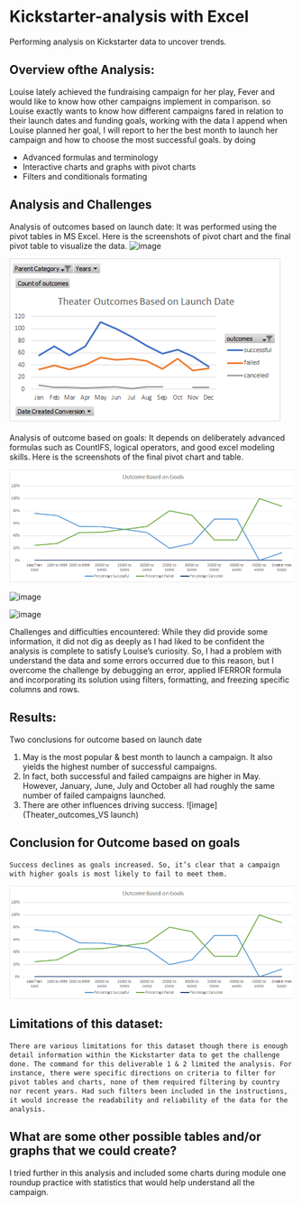 # Kickstarter-analysis with Excel
Performing analysis on Kickstarter data to uncover trends.


## Overview ofthe Analysis:

 Louise lately achieved the fundraising campaign for her play, Fever and would like to know how other campaigns implement in comparison. so Louise exactly wants to know how different campaigns fared in relation to their launch dates and funding goals, working with the data I append when Louise planned her goal, I will report to her the best month to launch her campaign and how to choose the most successful goals. by doing
 - Advanced formulas and terminology
 - Interactive charts and graphs with pivot charts
 - Filters and conditionals formating

## Analysis and Challenges
Analysis of outcomes based on launch date:
  It was performed using the pivot tables in MS Excel. Here is the screenshots of pivot chart and the final pivot table to visualize the data.
![image](https://user-images.githubusercontent.com/77947860/148618163-de8c676e-6da9-45c8-919f-9e26ab83e570.png)


![image](Theater_Outcomes_VS_Launch.png)


Analysis of outcome based on goals:
  It depends on deliberately advanced formulas such as CountIFS, logical operators, and good excel modeling skills.
  Here is the screenshots of the final pivot chart and table.
 
 ![image](outcomes_VS_Goals.png)

![image](Outcomes_VS_Goals_cahrts)

![image](https://user-images.githubusercontent.com/77947860/148618239-336fd010-ea10-49a7-a654-33ab141050e4.png)



 Challenges and difficulties encountered:
   While they did provide some information, it did not dig as deeply as I had liked to be confident the analysis is complete to satisfy Louise’s curiosity.
   So, I had a problem with understand the data and some errors occurred due to this reason, but I overcome the challenge by debugging an error, applied IFERROR formula and incorporating its solution using filters, formatting, and freezing specific columns and rows. 

## Results: 
Two conclusions for outcome based on launch date
1)	May is the most popular & best month to launch a campaign. It also yields the highest number of successful campaigns.
2)    In fact, both successful and failed campaigns are higher in May. However, January, June, July and October all had roughly the same number of failed campaigns launched.
3)	There are other influences driving success.
![image](Theater_outcomes_VS launch)
 
## Conclusion for Outcome based on goals 
    Success declines as goals increased. So, it’s clear that a campaign with higher goals is most likely to fail to meet them.
    
   ![image](outcomes_VS_Goals.png)

 
## Limitations of this dataset:
    There are various limitations for this dataset though there is enough detail information within the Kickstarter data to get the challenge done. The command for this deliverable 1 & 2 limited the analysis. For instance, there were specific directions on criteria to filter for pivot tables and charts, none of them required filtering by country nor recent years. Had such filters been included in the instructions, it would increase the readability and reliability of the data for the analysis.


## What are some other possible tables and/or graphs that we could create?
   I tried further in this analysis and included some charts during module one roundup practice with statistics that would help understand all the campaign.

